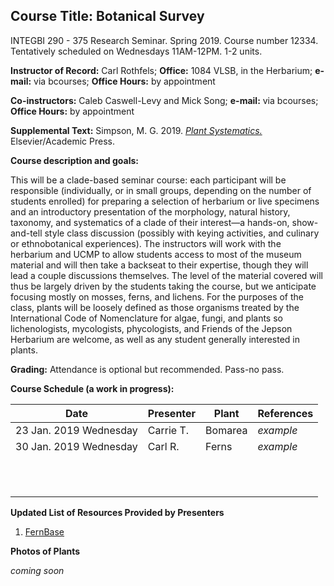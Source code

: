 ## Course Title: Botanical Survey
INTEGBI  290 - 375  Research Seminar.
Spring 2019. Course number 12334. Tentatively scheduled on Wednesdays 11AM-12PM. 1-2 units.

**Instructor of Record:** Carl Rothfels;
**Office:** 1084 VLSB, in the Herbarium;
**e-mail:** via bcourses;
**Office Hours:** by appointment

**Co-instructors:** Caleb Caswell-Levy and Mick Song; **e-mail:** via bcourses; **Office Hours:** by appointment

**Supplemental Text:** Simpson, M. G. 2019. [*Plant Systematics.*](https://www.elsevier.com/books/plant-systematics/simpson/978-0-12-812628-8) Elsevier/Academic Press.

**Course description and goals:**

This will be a clade-based seminar course: each participant will be responsible
(individually, or in small groups, depending on the number of students enrolled) for preparing a
selection of herbarium or live specimens and an introductory presentation of the morphology,
natural history, taxonomy, and systematics of a clade of their interest—a hands-on, show-and-tell
style class discussion (possibly with keying activities, and culinary or ethnobotanical
experiences). The instructors will work with the herbarium and UCMP to allow students access
to most of the museum material and will then take a backseat to their expertise, though they will
lead a couple discussions themselves. The level of the material covered will thus be largely
driven by the students taking the course, but we anticipate focusing mostly on mosses, ferns, and
lichens. For the purposes of the class, plants will be loosely defined as those organisms treated
by the International Code of Nomenclature for algae, fungi, and plants so lichenologists,
mycologists, phycologists, and Friends of the Jepson Herbarium are welcome, as well as any
student generally interested in plants.

**Grading:**
Attendance is optional but recommended. Pass-no pass.

**Course Schedule (a work in progress):**

| Date                   | Presenter | Plant | References |
|------------------------|-----------|-------|------------|
| 23 Jan. 2019 Wednesday | Carrie T. |Bomarea| *example*  |
| 30 Jan. 2019 Wednesday | Carl  R.  |Ferns  | *example*  |
|                        |           |       |            |
|                        |           |       |            |
|                        |           |       |            |
|                        |           |       |            |
|                        |           |       |            |
|                        |           |       |            |
|                        |           |       |            |
|                        |           |       |            |
|                        |           |       |            |
|                        |           |       |            |
|                        |           |       |            |

**Updated List of Resources Provided by Presenters**

1. [FernBase](https://www.fernbase.org/)

**Photos of Plants**

*coming soon*
